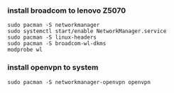 
### install broadcom to lenovo Z5070
```
sudo pacman -S networkmanager
sudo systemctl start/enable NetworkManager.service
sudo pacman -S linux-headers
sudo pacman -S broadcom-wl-dkms
modprobe wl
```
### install openvpn to system
```
sudo pacman -S networkmanager-openvpn openvpn
```
